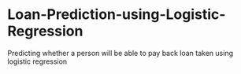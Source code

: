 # Loan-Prediction-using-Logistic-Regression
Predicting whether a person will be able to pay back loan taken using logistic regression
